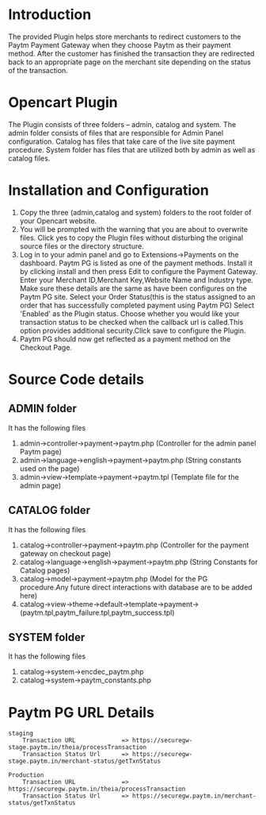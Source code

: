 # Introduction
The provided Plugin helps store merchants to redirect customers to the Paytm Payment Gateway when they choose Paytm as their payment method. After the customer has finished the transaction they are redirected back to an appropriate  page on the merchant site depending on the status of the transaction.

# Opencart Plugin
The Plugin consists of three folders – admin, catalog and system.
The admin folder consists of files that are responsible for Admin Panel configuration. Catalog has files that take care of the live site payment procedure. System folder has files that are utilized both by admin as well as catalog files.

# Installation and Configuration
 1. Copy the three (admin,catalog and system) folders to the root folder of your Opencart website. 
 2. You will be prompted with the warning that you are about to overwrite files. Click yes to copy the Plugin files without disturbing the original source files or the directory structure.
 3. Log in to your admin panel and go to Extensions->Payments on the dashboard. Paytm PG is listed as one of the payment methods. Install it by clicking install and then press Edit to configure the Payment Gateway. Enter your Merchant ID,Merchant Key,Website Name and Industry type. Make sure these details are the same as have been configures on the Paytm PG site. Select your Order Status(this is the status assigned to an order that has successfully completed payment using Paytm PG) Select 'Enabled' as the Plugin status. Choose whether you would like your transaction status to be checked when the callback url is called.This option provides additional security.Click save to configure the Plugin.
 4. Paytm PG should now get reflected as a payment method on the Checkout Page.

# Source Code details
## ADMIN folder
It has the following files
 1. admin->controller->payment->paytm.php (Controller for the admin panel Paytm page)
 2. admin->language->english->payment->paytm.php (String constants used on the page)
 3. admin->view->template->payment->paytm.tpl (Template file for the admin page)


## CATALOG folder
It has the following files
 1. catalog->controller->payment->paytm.php (Controller for the payment gateway on checkout page)
 2. catalog->language->english->payment->paytm.php (String Constants for Catalog pages)
 3. catalog->model->payment->paytm.php (Model for the PG procedure.Any future direct interactions with database are to be added here)
 4. catalog->view->theme->default->template->payment->(paytm.tpl,paytm_failure.tpl,paytm_success.tpl)

## SYSTEM folder
It has the following files
 1. catalog->system->encdec_paytm.php
 2. catalog->system->paytm_constants.php

# Paytm PG URL Details
	staging	
		Transaction URL             => https://securegw-stage.paytm.in/theia/processTransaction
		Transaction Status Url      => https://securegw-stage.paytm.in/merchant-status/getTxnStatus

	Production
		Transaction URL             => https://securegw.paytm.in/theia/processTransaction
		Transaction Status Url      => https://securegw.paytm.in/merchant-status/getTxnStatus
